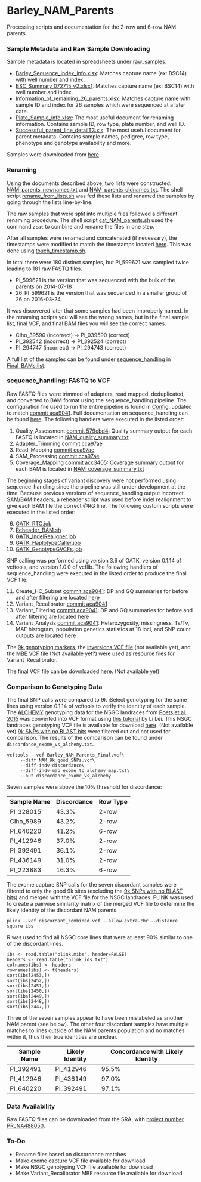 # Barley_NAM_Parents
Processing scripts and documentation for the 2-row and 6-row NAM parents

### Sample Metadata and Raw Sample Downloading

Sample metadata is located in spreadsheets under [raw_samples](https://github.com/MorrellLAB/Barley_NAM_Parents/tree/master/raw_samples).
* [Barley_Sequence_Index_info.xlsx](https://github.com/MorrellLAB/Barley_NAM_Parents/blob/master/raw_samples/Barley_Sequence_Index_info.xlsx): Matches capture name (ex: BSC14) with well number and index.
* [BSC_Summary_072715_v2.xlsx1](https://github.com/MorrellLAB/Barley_NAM_Parents/blob/master/raw_samples/BSC_Sumary_072715_v2.xlsx): Matches capture name (ex: BSC14) with well number and index.
* [Information_of_remaining_26_parents.xlsx](https://github.com/MorrellLAB/Barley_NAM_Parents/blob/master/raw_samples/Information_of_remaining_26_parents.xlsx): Matches capture name with sample ID and index for 26 samples which were sequenced at a later date.
* [Plate_Sample_info.xlsx](https://github.com/MorrellLAB/Barley_NAM_Parents/blob/master/raw_samples/Plate_Sample_info.xlsx): The most useful document for renaming information. Contains sample ID, row type, plate number, and well ID.
* [Successful_parent_line_detailT3.xls](https://github.com/MorrellLAB/Barley_NAM_Parents/blob/master/raw_samples/Successful_parent_line_detailT3.xls): The most useful document for parent metadata. Contains sample names, pedigree, row type, phenotype and genotype availability and more.

Samples were downloaded from [here](http://129.130.90.211/share_files/Barley_SeqCap_Samples/).

### Renaming

Using the documents described above, two lists were constructed: [NAM_parents_newnames.txt](https://github.com/MorrellLAB/Barley_NAM_Parents/blob/master/renaming/NAM_parents_newnames.txt) and [NAM_parents_oldnames.txt](https://github.com/MorrellLAB/Barley_NAM_Parents/blob/master/renaming/NAM_parents_oldnames.txt). The shell script [rename_from_lists.sh](https://github.com/MorrellLAB/Barley_NAM_Parents/blob/master/renaming/rename_from_lists.sh) was fed these lists and renamed the samples by going through the lists line-by-line. 

The raw samples that were split into multiple files followed a different renaming procedure. The shell script [cat_NAM_parents.sh](https://github.com/MorrellLAB/Barley_NAM_Parents/blob/master/renaming/cat_NAM_parents.sh) used the command `zcat` to combine and rename the files in one step.

After all samples were renamed and concatenated (if necessary), the timestamps were modified to match the timestamps located [here](http://129.130.90.211/share_files/Barley_SeqCap_Samples/). This was done using [touch_timestamp.sh](https://github.com/MorrellLAB/Barley_NAM_Parents/blob/master/renaming/touch_timestamp.sh).

In total there were 180 distinct samples, but PI_599621 was sampled twice leading to 181 raw FASTQ files.
* PI_599621 is the version that was sequenced with the bulk of the parents on 2014-07-18
* 26_PI_599621 is the version that was sequenced in a smaller group of 26 on 2016-03-24

It was discovered later that some samples had been improperly named. In the renaming scripts you will see the wrong names, but in the final sample list, final VCF, and final BAM files you will see the correct names.
* CIho_39590 (incorrect) -> PI_039590 (correct)
* PI_392542 (incorrect) -> PI_392524 (correct)
* PI_294747 (incorrect) -> PI_294743 (correct)

A full list of the samples can be found under [sequence_handling](https://github.com/MorrellLAB/Barley_NAM_Parents/tree/master/sequence_handling) in [Final_BAMs.list](https://github.com/MorrellLAB/Barley_NAM_Parents/blob/master/sequence_handling/Final_BAMs.list).

### sequence_handling: FASTQ to VCF

Raw FASTQ files were trimmed of adapters, read mapped, deduplicated, and converted to BAM format using the sequence_handling pipeline. The configuration file used to run the entire pipeline is found in [Config](https://github.com/MorrellLAB/Barley_NAM_Parents/blob/master/sequence_handling/Config), updated to match [commit aca9041](https://github.com/MorrellLAB/sequence_handling/commit/aca9041ecaa79fe597ef9a5a3e721cc0a818e581). Full documentation on sequence_handling can be found [here](https://github.com/MorrellLAB/sequence_handling/wiki). The following handlers were executed in the listed order:

1. Quality_Assessment [commit 579ebd4](https://github.com/MorrellLAB/sequence_handling/commit/579ebd4db9d6c37fa274354a4069f8190da33a52): Quality summary output for each FASTQ is located in [NAM_quality_summary.txt](https://github.com/MorrellLAB/Barley_NAM_Parents/blob/master/sequence_handling/NAM_quality_summary.txt)
2. Adapter_Trimming [commit cca97ae](https://github.com/MorrellLAB/sequence_handling/commit/cca97aeed070f1c5e5252519988187fb95fd308f)
3. Read_Mapping [commit cca97ae](https://github.com/MorrellLAB/sequence_handling/commit/cca97aeed070f1c5e5252519988187fb95fd308f)
4. SAM_Processing [commit cca97ae](https://github.com/MorrellLAB/sequence_handling/commit/cca97aeed070f1c5e5252519988187fb95fd308f)
5. Coverage_Mapping [commit acc3405](https://github.com/MorrellLAB/sequence_handling/commit/acc3405505ee0d7e4d7c6c19d67dcc11b651e24d): Coverage summary output for each BAM is located in [NAM_coverage_summary.txt](https://github.com/MorrellLAB/Barley_NAM_Parents/blob/master/sequence_handling/NAM_coverage_summary.txt)

The beginning stages of variant discovery were not performed using sequence_handling since the pipeline was still under development at the time. Because previous versions of sequence_handling output incorrect SAM/BAM headers, a reheader script was used before indel realignment to give each BAM file the correct @RG line. The following custom scripts were executed in the listed order:

6. [GATK_RTC.job](https://github.com/MorrellLAB/Barley_NAM_Parents/blob/master/sequence_handling/SNP_Calling_Scripts/GATK_RTC.job)
7. [Reheader_BAM.sh](https://github.com/MorrellLAB/Barley_NAM_Parents/blob/master/sequence_handling/SNP_Calling_Scripts/Reheader_BAM.sh)
8. [GATK_IndelRealigner.job](https://github.com/MorrellLAB/Barley_NAM_Parents/blob/master/sequence_handling/SNP_Calling_Scripts/GATK_IndelRealigner.job)
9. [GATK_HaplotypeCaller.job](https://github.com/MorrellLAB/Barley_NAM_Parents/blob/master/sequence_handling/SNP_Calling_Scripts/GATK_HaplotypeCaller.job)
10. [GATK_GenotypeGVCFs.job](https://github.com/MorrellLAB/Barley_NAM_Parents/blob/master/sequence_handling/SNP_Calling_Scripts/GATK_GenotypeGVCFs.job)

SNP calling was performed using version 3.6 of GATK, version 0.1.14 of vcftools, and version 1.0.0 of vcflib. The following handlers of sequence_handling were executed in the listed order to produce the final VCF file:

11. Create_HC_Subset [commit aca9041](https://github.com/MorrellLAB/sequence_handling/commit/aca9041ecaa79fe597ef9a5a3e721cc0a818e581): DP and GQ summaries for before and after filtering are located [here](https://github.com/MorrellLAB/Barley_NAM_Parents/tree/master/sequence_handling/Create_HC_Subset)
12. Variant_Recalibrator [commit aca9041](https://github.com/MorrellLAB/sequence_handling/commit/aca9041ecaa79fe597ef9a5a3e721cc0a818e581)
13. Variant_Filtering [commit aca9041](https://github.com/MorrellLAB/sequence_handling/commit/aca9041ecaa79fe597ef9a5a3e721cc0a818e581): DP and GQ summaries for before and after filtering are located [here](https://github.com/MorrellLAB/Barley_NAM_Parents/tree/master/sequence_handling/Variant_Filtering)
14. Variant_Analysis [commit aca9041](https://github.com/MorrellLAB/sequence_handling/commit/aca9041ecaa79fe597ef9a5a3e721cc0a818e581): Heterozygosity, missingness, Ts/Tv, MAF histogram, population genetics statistics at 18 loci, and SNP count outputs are located [here](https://github.com/MorrellLAB/Barley_NAM_Parents/tree/master/sequence_handling/Variant_Analysis)

The [9k genotyping markers](https://github.com/lilei1/9k_BOPA_SNP/blob/master/BOPA_9k_vcf_Morex_refv1/sorted_all_9k_masked_90idt.vcf), the [inversions VCF file]() (not available yet), and the [MBE VCF file]() (Not available yet?) were used as resource files for Variant_Recalibrator.

The final VCF file can be downloaded [here](). (Not available yet)

### Comparison to Genotyping Data

The final SNP calls were compared to 9k iSelect genotyping for the same lines using version 0.1.14 of vcftools to verify the identity of each sample. The [ALCHEMY](http://alchemy.sourceforge.net/) genotyping data for the NSGC landraces from [Poets et al. 2015](http://www.genomebiology.com/2015/16/1/173) was converted into VCF format using [this tutorial](https://github.com/MorrellLAB/Barley_Inversions/blob/master/analyses/SNP_valiadation/tutorial_alchemy2vcf.md) by Li Lei. This NSGC landraces genotyping VCF file is available for download [here](). (Not available yet) [9k SNPs with no BLAST hits](https://github.com/lilei1/9k_BOPA_SNP/blob/master/no_blast_hits_SNPs/no_blast_hits_9k_snpID) were filtered out and not used for comparison. The results of the comparison can be found under `discordance_exome_vs_alchemy.txt`. 

```shell
vcftools --vcf Barley_NAM_Parents_Final.vcf\
	 --diff NAM_9k_good_SNPs.vcf\
	 --diff-indv-discordance\
	 --diff-indv-map exome_to_alchemy_map.txt\
	 --out discordance_exome_vs_alchemy
```
Seven samples were above the 10% threshold for discordance:

Sample Name | Discordance | Row Type
--- | --- | ---
PI_328015 | 43.3% | 2-row
CIho_5989 | 43.2% | 2-row
PI_640220 | 41.2% | 6-row
PI_412946 | 37.0% | 2-row
PI_392491 | 36.1% | 2-row
PI_436149 | 31.0% | 2-row
PI_223883 | 16.3% | 6-row

The exome capture SNP calls for the seven discordant samples were filtered to only the good 9k sites (excluding the [9k SNPs with no BLAST hits](https://github.com/lilei1/9k_BOPA_SNP/blob/master/no_blast_hits_SNPs/no_blast_hits_9k_snpID)) and merged with the VCF file for the NSGC landraces. PLINK was used to create a pairwise similarity matrix of the merged VCF file to determine the likely identity of the discordant NAM parents. 

```
plink --vcf discordant_combined.vcf --allow-extra-chr --distance square ibs
```

R was used to find all NSGC core lines that were at least 90% similar to one of the discordant lines.

```
ibs <- read.table("plink.mibs", header=FALSE)
headers <- read.table("plink_ids.txt")
colnames(ibs) <- headers
rownames(ibs) <- t(headers)
sort(ibs[2453,])
sort(ibs[2452,])
sort(ibs[2451,])
sort(ibs[2450,])
sort(ibs[2449,])
sort(ibs[2448,])
sort(ibs[2447,])
```

Three of the seven samples appear to have been mislabeled as another NAM parent (see below). The other four discordant samples have multiple matches to lines outside of the NAM parents population and no matches within it, thus their true identities are unclear.

Sample Name | Likely Identity | Concordance with Likely Identity 
--- | --- | ---
PI_392491 | PI_412946 | 95.5%
PI_412946 | PI_436149 | 97.0%
PI_640220 | PI_392491 | 97.1%

### Data Availability

Raw FASTQ files can be downloaded from the SRA, with [project number PRJNA488050](https://www.ncbi.nlm.nih.gov/bioproject/PRJNA488050/).

### To-Do

* Rename files based on discordance matches
* Make exome capture VCF file available for download
* Make NSGC genotyping VCF file available for download
* Make Variant_Recalibrator MBE resource file available for download
